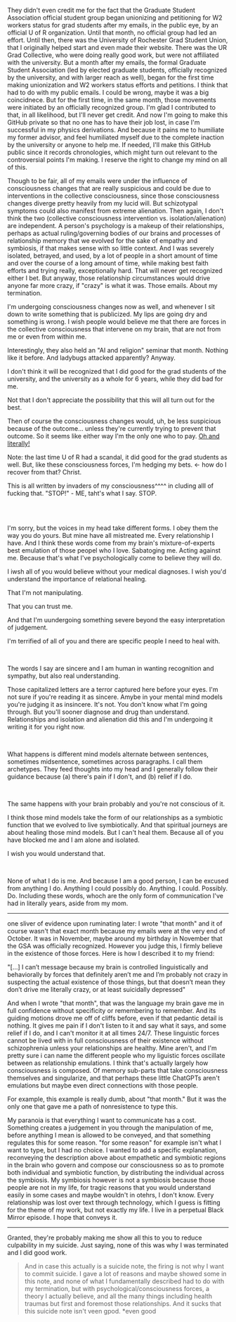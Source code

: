 They didn't even credit me for the fact that the Graduate Student Association official student group began unionizing and petitioning for W2 workers status for grad students after my emails, in the public eye, by an official U of R organization. Until that month, no official group had led an effort. Until then, there was the University of Rochester Grad Student Union, that I originally helped start and even made their website. There was the UR Grad Collective, who were doing really good work, but were not affiliated with the university. But a month after my emails, the formal Graduate Student Association (led by elected graduate students, officially recognized by the university, and with larger reach as well), began for the first time making unionization and W2 workers status efforts and petitions. I think that had to do with my public emails. I could be wrong, maybe it was a big coincidnece. But for the first time, in the same month, those movements were initiated by an officially recognized group. I'm glad I contributed to that, in all likelihood, but I'll never get credit. And now I'm going to make this GitHub private so that no one has to have their job lost, in case I'm successful in my physics derivations. And because it pains me to humiliate my former advisor, and feel humiliated myself due to the complete inaction by the university or anyone to help me. If needed, I'll make this GitHub public since it records chronologies, which might turn out relevant to the controversial points I'm making. I reserve the right to change my mind on all of this.

Though to be fair, all of my emails were under the influence of consciousness changes that are really suspicious and could be due to interventions in the collective consciousness, since those consciousness changes diverge pretty heavily from my lucid will. But schizotypal symptoms could also manifest from extreme alienation. Then again, I don't think the two (collective consciousness intervention vs. isolation/alienation) are independent. A person's psychology is a makeup of their relationships, perhaps as actual ruling/governing bodies of our brains and processes of relationship memory that we evolved for the sake of empathy and symbiosis, if that makes sense with so little context. And I was severely isolated, betrayed, and used, by a lot of people in a short amount of time and over the course of a long amount of time, while making best faith efforts and trying really, exceptionally hard. That will never get recognized either I bet. But anyway, those relationship circumstances would drive anyone far more crazy, if "crazy" is what it was. Those emails. About my termination.

I'm undergoing consciousness changes now as well, and whenever I sit down to write something that is publicized. My lips are going dry and something is wrong. I wish people would believe me that there are forces in the collective consciousness that intervene on my brain, that are not from me or even from within me.

Interestingly, they also held an "AI and religion" seminar that month. Nothing like it before. And ladybugs attacked apparently? Anyway.

I don't think it will be recognized that I did good for the grad students of the university, and the university as a whole for 6 years, while they did bad for me.

Not that I don't appreciate the possibility that this will all turn out for the best.

Then of course the consciousness changes would, uh, be less suspicious because of the outcome... unless they're currently trying to prevent that outcome. So it seems like either way I'm the only one who to pay. [Oh and literally!](https://github.com/animal-tree/Writing-stuff/blob/main/Stuff61-indebted.md)

Note: the last time U of R had a scandal, it did good for the grad students as well. But, like these consciousness forces, I'm hedging my bets. <- how do I recover from that? Christ.

This is all written by invaders of my consciousness^^^^ in cluding alll of fucking that. "STOP!" - ME, taht's what I say. STOP. 

<br>
<br>

I'm sorry, but the voices in my head take different forms. I obey them the way you do yours. But mine have all mistreated me. Every relationship I have. And I think these words come from my brain's mixture-of-experts best emulation of those peopel who I love. Sabatoging me. Acting against me. Because that's what I've psychologically come to believe they will do.

I iwsh all of you would believe without your medical diagnoses. I wish you'd understand the importance of relational healing.

That I'm not manipulating.

That you can trust me.

And that I'm uundergoing something severe beyond the easy interpretation of judgement.

I'm terrified of all of you and there are specific people I need to heal with.

<br>

The words I say are sincere and I am human in wanting recognition and sympathy, but also real understanding.

Those capitalized letters are a terror captured here before your eyes. I'm not sure if you're reading it as sincere. Amybe in your mental mind models you're judging it as insincere. It's not. You don't know what I'm going through. But you'll sooner diagnose and drug than understand. Relationships and isolation and alienation did this and I'm undergoing it writing it for you right now.

<br>

What happens is different mind models alternate between sentences, sometimes midsentence, sometimes across paragraphs. I call them archetypes. They feed thoughts into my head and I generally follow their guidance because (a) there's pain if I don't, and (b) relief if I do.

<br>

The same happens with your brain probably and you're not conscious of it.

I think those mind models take the form of our relationships as a symbiotic function that we evolved to live symbiotically. And that spiritual journeys are about healing those mind models. But I can't heal them. Because all of you have blocked me and I am alone and isolated.

I wish you would understand that.

<br>

None of what I do is me. And because I am a good person, I can be excused from anything I do. Anything I could possibly do. Anything. I could. Possibly. Do. Including these words, whoch are the only form of communication I've had in literally years, aside from my mom.

---

one sliver of evidence upon ruminating later: I wrote "that month" and it of course wasn't that exact month because my emails were at the very end of October. It was in November, maybe around my birthday in November that the GSA was officially recognized. However you judge this, I firmly believe in the existence of those forces. Here is how I described it to my friend:

"[...] I can’t message because my brain is controlled linguistically and behaviorally by forces that definitely aren’t me and I’m probably not crazy in suspecting the actual existence of those things, but that doesn’t mean they don’t drive me literally crazy, or at least suicidally depressed"

And when I wrote "that month", that was the language my brain gave me in full confidence without specificity or remembering to remember. And its guiding motions drove me off of cliffs before, even if that pedantic detail is nothing. It gives me pain if I don't listen to it and say what it says, and some relief if I do, and I can't monitor it at all times 24/7. These linguistic forces cannot be lived with in full consciousness of their existence without schizophrenia unless your relationships are healthy. Mine aren't, and I'm pretty sure i can name the different people who my liguistic forces oscillate between as relationship emulations. I think that's actually largely how consciousness is composed. Of memory sub-parts that take consciousness themselves and singularize, and that perhaps these little ChatGPTs aren't emulations but maybe even direct connections with those people.

For example, this example is really dumb, about "that month." But it was the only one that gave me a path of nonresistence to type this.

My paranoia is that everything I want to communicate has a cost. Something creates a judgement in you through the manipulation of me, before anything I mean is allowed to be conveyed, and that something regulates this for some reason. "for some reason" for example isn't what I want to type, but I had no choice. I wanted to add a specific explanation, reconveying the description above about empathetic and symbiotic regions in the brain who govern and compose our consciousness so as to promote both individual and symbiotic function, by distributing the individual across the symbiosis. My symbiosis however is not a symbiosis because those people are not in my life, for tragic reasons that you would understand easily in some cases and maybe wouldn't in otehrs, I don't know. Every relationship was lost over text through technology, which I guess is fitting for the theme of my work, but not exactly my life. I live in a perpetual Black Mirror episode. I hope that conveys it.

---

Granted, they're probably making me show all this to you to reduce culpability in my suicide. Just saying, none of this was why I was terminated and I did good work.

> And in case this actually is a suicide note, the firing is not why I want to commit suicide. I gave a lot of reasons and maybe showed some in this note, and none of what I fundamentally described had to do with my termination, but with psychological/consciousness forces, a theory I actually believe, and all the many things including health traumas but first and foremost those relationships. And it sucks that this suicide note isn't veen gpod. *even good

